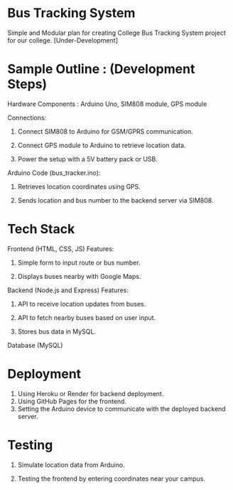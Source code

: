 # Bus Tracking System
Simple and Modular plan for creating College Bus Tracking System project for our college. [Under-Development]
# Sample Outline : (Development Steps)
Hardware Components : Arduino Uno, SIM808 module, GPS module

Connections:

1. Connect SIM808 to Arduino for GSM/GPRS communication.

2. Connect GPS module to Arduino to retrieve location data.

3. Power the setup with a 5V battery pack or USB.

Arduino Code (bus_tracker.ino):

1. Retrieves location coordinates using GPS.

2. Sends location and bus number to the backend server via SIM808.

# Tech Stack
Frontend (HTML, CSS, JS) Features:

1. Simple form to input route or bus number.

2. Displays buses nearby with Google Maps.

Backend (Node.js and Express) Features:

1. API to receive location updates from buses.

2. API to fetch nearby buses based on user input.

3. Stores bus data in MySQL.

Database (MySQL)
# Deployment

1. Using Heroku or Render for backend deployment.
2. Using GitHub Pages for the frontend.
3. Setting the Arduino device to communicate with the deployed backend server.

# Testing

1. Simulate location data from Arduino.

2. Testing the frontend by entering coordinates near your campus.
